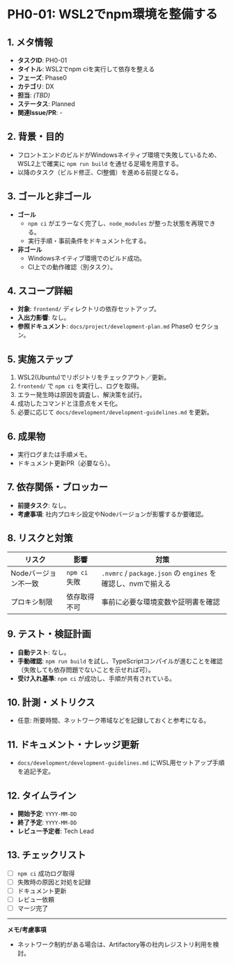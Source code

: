# PH0-01: WSL2でnpm環境を整備する

## 1. メタ情報
- **タスクID**: PH0-01
- **タイトル**: WSL2でnpm ciを実行して依存を整える
- **フェーズ**: Phase0
- **カテゴリ**: DX
- **担当**: _(TBD)_
- **ステータス**: Planned
- **関連Issue/PR**: - 

## 2. 背景・目的
- フロントエンドのビルドがWindowsネイティブ環境で失敗しているため、WSL2上で確実に `npm run build` を通せる足場を用意する。
- 以降のタスク（ビルド修正、CI整備）を進める前提となる。

## 3. ゴールと非ゴール
- **ゴール**
  - `npm ci` がエラーなく完了し、`node_modules` が整った状態を再現できる。
  - 実行手順・事前条件をドキュメント化する。
- **非ゴール**
  - Windowsネイティブ環境でのビルド成功。
  - CI上での動作確認（別タスク）。

## 4. スコープ詳細
- **対象**: `frontend/` ディレクトリの依存セットアップ。
- **入出力影響**: なし。
- **参照ドキュメント**: `docs/project/development-plan.md` Phase0 セクション。

## 5. 実施ステップ
1. WSL2(Ubuntu)でリポジトリをチェックアウト／更新。
2. `frontend/` で `npm ci` を実行し、ログを取得。
3. エラー発生時は原因を調査し、解決策を試行。
4. 成功したコマンドと注意点をメモ化。
5. 必要に応じて `docs/development/development-guidelines.md` を更新。

## 6. 成果物
- 実行ログまたは手順メモ。
- ドキュメント更新PR（必要なら）。

## 7. 依存関係・ブロッカー
- **前提タスク**: なし。
- **考慮事項**: 社内プロキシ設定やNodeバージョンが影響するか要確認。

## 8. リスクと対策
| リスク | 影響 | 対策 |
| --- | --- | --- |
| Nodeバージョン不一致 | `npm ci` 失敗 | `.nvmrc` / `package.json` の `engines` を確認し、nvmで揃える |
| プロキシ制限 | 依存取得不可 | 事前に必要な環境変数や証明書を確認 |

## 9. テスト・検証計画
- **自動テスト**: なし。
- **手動確認**: `npm run build` を試し、TypeScriptコンパイルが進むことを確認（失敗しても依存問題でないことを示せれば可）。
- **受け入れ基準**: `npm ci` が成功し、手順が共有されている。

## 10. 計測・メトリクス
- 任意: 所要時間、ネットワーク帯域などを記録しておくと参考になる。

## 11. ドキュメント・ナレッジ更新
- `docs/development/development-guidelines.md` にWSL用セットアップ手順を追記予定。

## 12. タイムライン
- **開始予定**: `YYYY-MM-DD`
- **終了予定**: `YYYY-MM-DD`
- **レビュー予定者**: Tech Lead

## 13. チェックリスト
- [ ] `npm ci` 成功ログ取得
- [ ] 失敗時の原因と対処を記録
- [ ] ドキュメント更新
- [ ] レビュー依頼
- [ ] マージ完了

---

**メモ/考慮事項**
- ネットワーク制約がある場合は、Artifactory等の社内レジストリ利用を検討。
